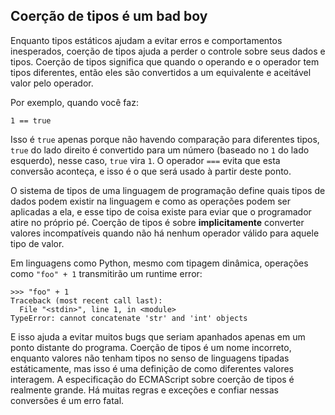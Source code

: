 <h2>Coerção de tipos é um bad boy</h2>

<p>Enquanto tipos estáticos ajudam a evitar erros e comportamentos inesperados, coerção de tipos ajuda a perder o controle sobre seus dados e tipos. Coerção de tipos significa que quando o operando e o operador tem tipos diferentes, então eles são convertidos a um equivalente e aceitável valor pelo operador.</p>

<p>Por exemplo, quando você faz:</p>
<pre><code class="lang-js"><span class="hljs-number">1</span> == <span class="hljs-literal">true</span>
</code></pre>

<p>Isso é <code>true</code> apenas porque não havendo comparação para diferentes tipos, <code>true</code> do lado direito é convertido para um número (baseado no <code>1</code> do lado esquerdo), nesse caso, <code>true</code> vira <code>1</code>. O operador <code>===</code> evita que esta conversão aconteça, e isso é o que será usado à partir deste ponto. </p>

<p>O sistema de tipos de uma linguagem de programação define quais tipos de dados podem existir na linguagem e como as operações podem ser aplicadas a ela, e esse tipo de coisa existe para eviar que o programador atire no próprio pé. Coerção de tipos é sobre <b>implicitamente</b> converter valores incompatíveis quando não há nenhum operador válido para aquele tipo de valor.</p>

<p>Em linguagens como Python, mesmo com tipagem dinâmica, operações como <code>"foo" + 1</code> transmitirão um runtime error:</p>

<pre><code class="lang-python"><span class="hljs-meta">&gt;&gt;&gt; </span><span class="hljs-string">"foo"</span> + <span class="hljs-number">1</span>
Traceback (most recent call last):
  File <span class="hljs-string">"&lt;stdin&gt;"</span>, line <span class="hljs-number">1</span>, <span class="hljs-keyword">in</span> &lt;module&gt;
TypeError: cannot concatenate <span class="hljs-string">'str'</span> <span class="hljs-keyword">and</span> <span class="hljs-string">'int'</span> objects
</code></pre>

<p>E isso ajuda a evitar muitos bugs que seriam apanhados apenas em um ponto distante do programa. Coerção de tipos é um nome incorreto, enquanto valores não tenham tipos no senso de linguagens tipadas estáticamente, mas isso é uma definição de como diferentes valores interagem. A especificação do ECMAScript sobre coerção de tipos é realmente grande. Há muitas regras e exceções e confiar nessas conversões é um erro fatal.</p>
